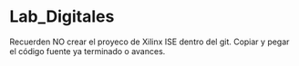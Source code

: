 # Lab_Digitales

Recuerden NO crear el proyeco de Xilinx ISE dentro del git. Copiar y pegar el
código fuente ya terminado o avances. 
